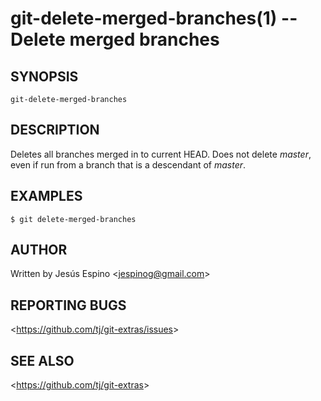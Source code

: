 git-delete-merged-branches(1) -- Delete merged branches
=====================================================

## SYNOPSIS

`git-delete-merged-branches`

## DESCRIPTION

  Deletes all branches merged in to current HEAD. Does not delete *master*, even if run from a branch that is
  a descendant of *master*.

## EXAMPLES

    $ git delete-merged-branches

## AUTHOR

Written by Jesús Espino &lt;<jespinog@gmail.com>&gt;

## REPORTING BUGS

&lt;<https://github.com/tj/git-extras/issues>&gt;

## SEE ALSO

&lt;<https://github.com/tj/git-extras>&gt;
